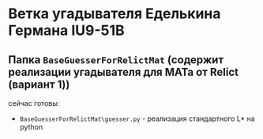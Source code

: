 # Ветка угадывателя Еделькина Германа IU9-51B


## Папка  `BaseGuesserForRelictMat` (содержит реализации угадывателя для МАТа от Relict (вариант 1))

сейчас готовы:
* `BaseGuesserForRelictMat\guesser.py` - реализация стандартного L* на python
